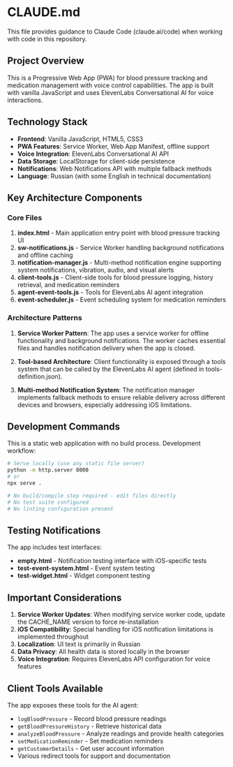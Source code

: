 # CLAUDE.md

This file provides guidance to Claude Code (claude.ai/code) when working with code in this repository.

## Project Overview

This is a Progressive Web App (PWA) for blood pressure tracking and medication management with voice control capabilities. The app is built with vanilla JavaScript and uses ElevenLabs Conversational AI for voice interactions.

## Technology Stack

- **Frontend**: Vanilla JavaScript, HTML5, CSS3
- **PWA Features**: Service Worker, Web App Manifest, offline support
- **Voice Integration**: ElevenLabs Conversational AI API
- **Data Storage**: LocalStorage for client-side persistence
- **Notifications**: Web Notifications API with multiple fallback methods
- **Language**: Russian (with some English in technical documentation)

## Key Architecture Components

### Core Files

1. **index.html** - Main application entry point with blood pressure tracking UI
2. **sw-notifications.js** - Service Worker handling background notifications and offline caching
3. **notification-manager.js** - Multi-method notification engine supporting system notifications, vibration, audio, and visual alerts
4. **client-tools.js** - Client-side tools for blood pressure logging, history retrieval, and medication reminders
5. **agent-event-tools.js** - Tools for ElevenLabs AI agent integration
6. **event-scheduler.js** - Event scheduling system for medication reminders

### Architecture Patterns

1. **Service Worker Pattern**: The app uses a service worker for offline functionality and background notifications. The worker caches essential files and handles notification delivery when the app is closed.

2. **Tool-based Architecture**: Client functionality is exposed through a tools system that can be called by the ElevenLabs AI agent (defined in tools-definition.json).

3. **Multi-method Notification System**: The notification manager implements fallback methods to ensure reliable delivery across different devices and browsers, especially addressing iOS limitations.

## Development Commands

This is a static web application with no build process. Development workflow:

```bash
# Serve locally (use any static file server)
python -m http.server 8000
# or
npx serve .

# No build/compile step required - edit files directly
# No test suite configured
# No linting configuration present
```

## Testing Notifications

The app includes test interfaces:
- **empty.html** - Notification testing interface with iOS-specific tests
- **test-event-system.html** - Event system testing
- **test-widget.html** - Widget component testing

## Important Considerations

1. **Service Worker Updates**: When modifying service worker code, update the CACHE_NAME version to force re-installation
2. **iOS Compatibility**: Special handling for iOS notification limitations is implemented throughout
3. **Localization**: UI text is primarily in Russian
4. **Data Privacy**: All health data is stored locally in the browser
5. **Voice Integration**: Requires ElevenLabs API configuration for voice features

## Client Tools Available

The app exposes these tools for the AI agent:
- `logBloodPressure` - Record blood pressure readings
- `getBloodPressureHistory` - Retrieve historical data
- `analyzeBloodPressure` - Analyze readings and provide health categories
- `setMedicationReminder` - Set medication reminders
- `getCustomerDetails` - Get user account information
- Various redirect tools for support and documentation